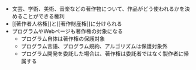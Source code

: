 - 文芸、学術、美術、音楽などの著作物について、作品がどう使われるかを決めることができる権利
- [[著作者人格権]]と[[著作財産権]]に分けられる
- プログラムやWebページも著作権の対象になる
	- プログラム自体は著作権の保護対象
	- プログラム言語、プログラム規約、アルゴリズムは保護対象外
	- プログラム開発を委託した場合は、著作権は委託者ではなく製作者に帰属する
